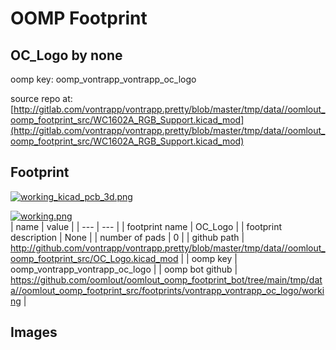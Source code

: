 # OOMP Footprint  
## OC_Logo  by none  
  
oomp key: oomp_vontrapp_vontrapp_oc_logo  
  
source repo at: [http://gitlab.com/vontrapp/vontrapp.pretty/blob/master/tmp/data//oomlout_oomp_footprint_src/WC1602A_RGB_Support.kicad_mod](http://gitlab.com/vontrapp/vontrapp.pretty/blob/master/tmp/data//oomlout_oomp_footprint_src/WC1602A_RGB_Support.kicad_mod)  
## Footprint  
  
[![working_kicad_pcb_3d.png](working_kicad_pcb_3d_600.png)](working_kicad_pcb_3d.png)  
  
[![working.png](working_600.png)](working.png)  
| name | value | 
| --- | --- | 
| footprint name | OC_Logo | 
| footprint description | None | 
| number of pads | 0 | 
| github path | http://github.com/vontrapp/vontrapp.pretty/blob/master/tmp/data//oomlout_oomp_footprint_src/OC_Logo.kicad_mod | 
| oomp key | oomp_vontrapp_vontrapp_oc_logo | 
| oomp bot github | https://github.com/oomlout/oomlout_oomp_footprint_bot/tree/main/tmp/data//oomlout_oomp_footprint_src/footprints/vontrapp_vontrapp_oc_logo/working | 
## Images  
